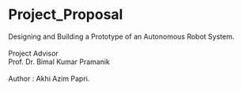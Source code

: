 # Project_Proposal
Designing and Building a Prototype of an Autonomous Robot System. <br><br>
Project Advisor<br>
Prof. Dr. Bimal Kumar Pramanik<br>
<br>
Author : Akhi Azim Papri.

